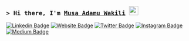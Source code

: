 ### <samp>&gt; Hi there, I'm <a href="https:musawakiliml.tech" target="_blank">Musa Adamu Wakili</a> <img src="https://media.giphy.com/media/hvRJCLFzcasrR4ia7z/giphy.gif" width="25"> </samp>

[![Linkedin Badge](https://img.shields.io/badge/-LinkedIn-0e76a8?style=flat-square&logo=Linkedin&logoColor=white)](https://www.linkedin.com/in/musa-adamu-wakili-711704154/)
[![Website Badge](https://img.shields.io/badge/Website-3b5998?style=flat-square&logo=google-chrome&logoColor=white)](https://musawakiliml.tech)
[![Twitter Badge](https://img.shields.io/badge/-Twitter-00acee?style=flat-square&logo=Twitter&logoColor=white)](https://twitter.com/musawakiliML)
[![Instagram Badge](https://img.shields.io/badge/-Instagram-e4405f?style=flat-square&logo=Instagram&logoColor=white)](https://www.instagram.com/musawakiliml/)
[![Medium Badge](https://img.shields.io/badge/medium-%2312100E.svg?&style=for-square&logo=medium&logoColor=white)](https://medium.com/@MusaML)

<!--
**musawakiliML/musawakiliML** is a ✨ _special_ ✨ repository because its `README.md` (this file) appears on your GitHub profile.

Here are some ideas to get you started:

- 🔭 I’m currently working on ...
- 🌱 I’m currently learning ...
- 👯 I’m looking to collaborate on ...
- 🤔 I’m looking for help with ...
- 💬 Ask me about ...
- 📫 How to reach me: ...
- 😄 Pronouns: ...
- ⚡ Fun fact: ...
-->
